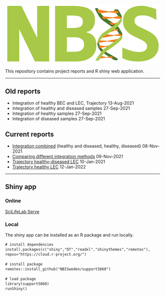 <div class="wrapper-logo"><img class="logo" src="assets/logo.svg"></div>

This repository contains project reports and R shiny web application.

***

## Old reports

- Integration of healthy BEC and LEC, Trajectory <span class="badge">13-Aug-2021</span>
- Integration of healthy and diseased samples <span class="badge">27-Sep-2021</span>
- Integration of healthy samples <span class="badge">27-Sep-2021</span>
- Integration of diseased samples <span class="badge">27-Sep-2021</span>

## Current reports

- [Integration combined](report-combined-integration-port.html) (healthy and diseased, healthy, diseased) <span class="badge">08-Nov-2021</span>
- [Comparing different integration methods](report-compare-integration-port.html) <span class="badge">09-Nov-2021</span>
- [Trajectory healthy-diseased LEC](report-healthy-diseased-lec-trajectory-port.html) <span class="badge">10-Jan-2021</span>
- [Trajectory healthy LEC](report-healthy-lec-trajectory-port.html) <span class="badge">12-Jan-2022</span>

***

## Shiny app

### Online

[SciLifeLab Serve](https://support5860.serve.scilifelab.se/)

### Local

The shiny app can be installed as an R package and run locally.

```{r,eval=FALSE}
# install dependencies
install.packages(c("shiny","DT","readxl","shinythemes","remotes"),
repos="https://cloud.r-project.org/")

# install package
remotes::install_github("NBISweden/support5860")

# load package
library(support5860)
runShiny()
```
